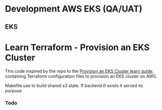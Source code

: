 # Development AWS EKS (QA/UAT)
## EKS

# Learn Terraform - Provision an EKS Cluster

This code inspired by the repo to the [Provision an EKS Cluster learn guide](https://learn.hashicorp.com/terraform/kubernetes/provision-eks-cluster), containing
Terraform configuration files to provision an EKS cluster on AWS.


Makefile use to build shared s3 state. If backend.tf exists it served its purpose

### Todo